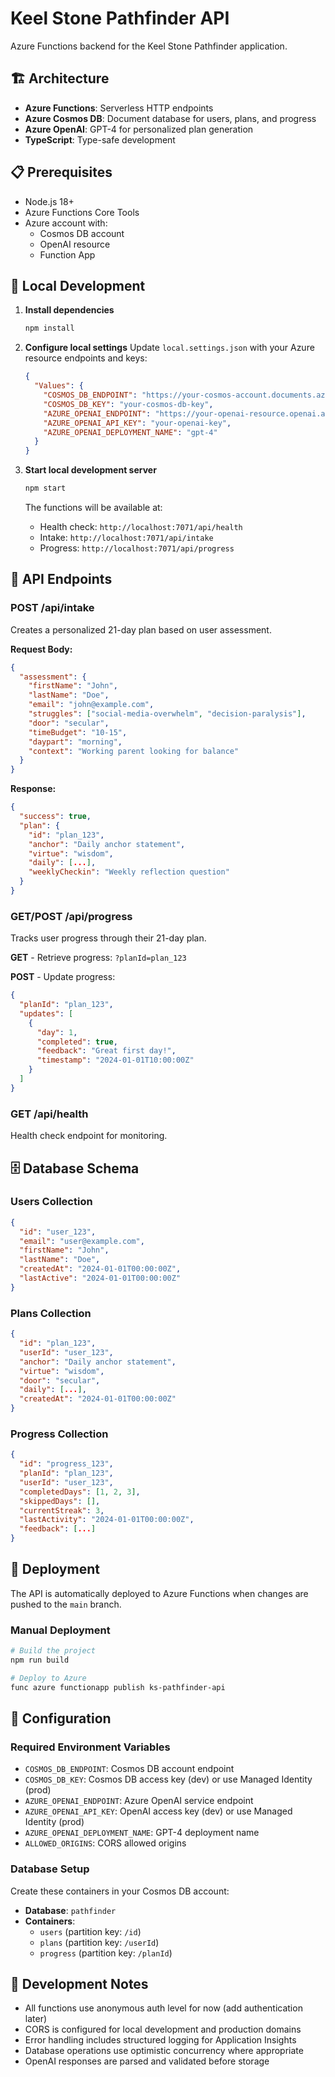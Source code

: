# Keel Stone Pathfinder API

Azure Functions backend for the Keel Stone Pathfinder application.

## 🏗️ Architecture

- **Azure Functions**: Serverless HTTP endpoints
- **Azure Cosmos DB**: Document database for users, plans, and progress
- **Azure OpenAI**: GPT-4 for personalized plan generation
- **TypeScript**: Type-safe development

## 📋 Prerequisites

- Node.js 18+
- Azure Functions Core Tools
- Azure account with:
  - Cosmos DB account
  - OpenAI resource
  - Function App

## 🚀 Local Development

1. **Install dependencies**
   ```bash
   npm install
   ```

2. **Configure local settings**
   Update `local.settings.json` with your Azure resource endpoints and keys:
   ```json
   {
     "Values": {
       "COSMOS_DB_ENDPOINT": "https://your-cosmos-account.documents.azure.com:443/",
       "COSMOS_DB_KEY": "your-cosmos-db-key",
       "AZURE_OPENAI_ENDPOINT": "https://your-openai-resource.openai.azure.com/",
       "AZURE_OPENAI_API_KEY": "your-openai-key",
       "AZURE_OPENAI_DEPLOYMENT_NAME": "gpt-4"
     }
   }
   ```

3. **Start local development server**
   ```bash
   npm start
   ```

   The functions will be available at:
   - Health check: `http://localhost:7071/api/health`
   - Intake: `http://localhost:7071/api/intake`
   - Progress: `http://localhost:7071/api/progress`

## 📡 API Endpoints

### POST /api/intake
Creates a personalized 21-day plan based on user assessment.

**Request Body:**
```json
{
  "assessment": {
    "firstName": "John",
    "lastName": "Doe", 
    "email": "john@example.com",
    "struggles": ["social-media-overwhelm", "decision-paralysis"],
    "door": "secular",
    "timeBudget": "10-15",
    "daypart": "morning",
    "context": "Working parent looking for balance"
  }
}
```

**Response:**
```json
{
  "success": true,
  "plan": {
    "id": "plan_123",
    "anchor": "Daily anchor statement",
    "virtue": "wisdom",
    "daily": [...],
    "weeklyCheckin": "Weekly reflection question"
  }
}
```

### GET/POST /api/progress
Tracks user progress through their 21-day plan.

**GET** - Retrieve progress: `?planId=plan_123`

**POST** - Update progress:
```json
{
  "planId": "plan_123",
  "updates": [
    {
      "day": 1,
      "completed": true,
      "feedback": "Great first day!",
      "timestamp": "2024-01-01T10:00:00Z"
    }
  ]
}
```

### GET /api/health
Health check endpoint for monitoring.

## 🗄️ Database Schema

### Users Collection
```json
{
  "id": "user_123",
  "email": "user@example.com",
  "firstName": "John",
  "lastName": "Doe",
  "createdAt": "2024-01-01T00:00:00Z",
  "lastActive": "2024-01-01T00:00:00Z"
}
```

### Plans Collection
```json
{
  "id": "plan_123",
  "userId": "user_123",
  "anchor": "Daily anchor statement",
  "virtue": "wisdom",
  "door": "secular",
  "daily": [...],
  "createdAt": "2024-01-01T00:00:00Z"
}
```

### Progress Collection
```json
{
  "id": "progress_123",
  "planId": "plan_123", 
  "userId": "user_123",
  "completedDays": [1, 2, 3],
  "skippedDays": [],
  "currentStreak": 3,
  "lastActivity": "2024-01-01T00:00:00Z",
  "feedback": [...]
}
```

## 🚀 Deployment

The API is automatically deployed to Azure Functions when changes are pushed to the `main` branch.

### Manual Deployment
```bash
# Build the project
npm run build

# Deploy to Azure
func azure functionapp publish ks-pathfinder-api
```

## 🔧 Configuration

### Required Environment Variables
- `COSMOS_DB_ENDPOINT`: Cosmos DB account endpoint
- `COSMOS_DB_KEY`: Cosmos DB access key (dev) or use Managed Identity (prod)
- `AZURE_OPENAI_ENDPOINT`: Azure OpenAI service endpoint
- `AZURE_OPENAI_API_KEY`: OpenAI access key (dev) or use Managed Identity (prod)
- `AZURE_OPENAI_DEPLOYMENT_NAME`: GPT-4 deployment name
- `ALLOWED_ORIGINS`: CORS allowed origins

### Database Setup
Create these containers in your Cosmos DB account:
- **Database**: `pathfinder`
- **Containers**:
  - `users` (partition key: `/id`)
  - `plans` (partition key: `/userId`) 
  - `progress` (partition key: `/planId`)

## 📝 Development Notes

- All functions use anonymous auth level for now (add authentication later)
- CORS is configured for local development and production domains
- Error handling includes structured logging for Application Insights
- Database operations use optimistic concurrency where appropriate
- OpenAI responses are parsed and validated before storage
